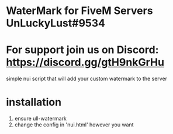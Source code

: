 # WaterMark for FiveM Servers UnLuckyLust#9534
# For support join us on Discord: https://discord.gg/gtH9nkGrHu

simple nui script that will add your custom watermark to the server


# installation
1. ensure ull-watermark
2. change the config in 'nui.html' however you want
